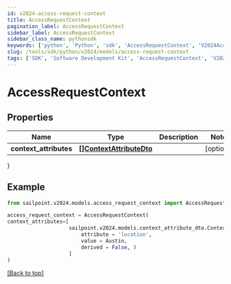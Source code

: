 ```yaml
---
id: v2024-access-request-context
title: AccessRequestContext
pagination_label: AccessRequestContext
sidebar_label: AccessRequestContext
sidebar_class_name: pythonsdk
keywords: ['python', 'Python', 'sdk', 'AccessRequestContext', 'V2024AccessRequestContext'] 
slug: /tools/sdk/python/v2024/models/access-request-context
tags: ['SDK', 'Software Development Kit', 'AccessRequestContext', 'V2024AccessRequestContext']
---
```


# AccessRequestContext


## Properties

Name | Type | Description | Notes
------------ | ------------- | ------------- | -------------
**context_attributes** | [**[]ContextAttributeDto**](context-attribute-dto) |  | [optional] 
}

## Example

```python
from sailpoint.v2024.models.access_request_context import AccessRequestContext

access_request_context = AccessRequestContext(
context_attributes=[
                    sailpoint.v2024.models.context_attribute_dto.Context Attribute Dto(
                        attribute = 'location', 
                        value = Austin, 
                        derived = False, )
                    ]
)

```
[[Back to top]](#) 

